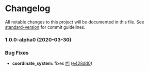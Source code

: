 # Changelog

All notable changes to this project will be documented in this file. See [standard-version](https://github.com/conventional-changelog/standard-version) for commit guidelines.

### 1.0.0-alpha0 (2020-03-30)


### Bug Fixes

* **coordinate_system:** fixes [#1](https://github.com/TocappGames/wearkit/issues/1) ([e428dd0](https://github.com/TocappGames/wearkit/commit/e428dd0))
